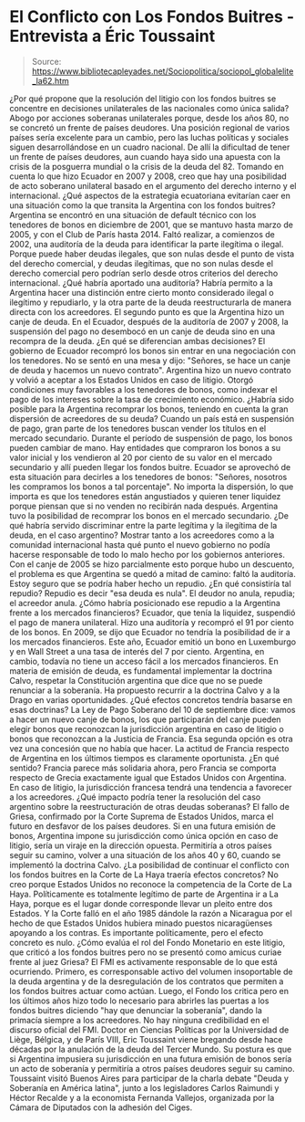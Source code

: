 # El Conflicto con Los Fondos Buitres - Entrevista a Éric Toussaint

> Source: https://www.bibliotecapleyades.net/Sociopolitica/sociopol_globalelite_la62.htm

¿Por qué propone que la resolución
del litigio con los fondos buitres se concentre en decisiones
unilaterales de las nacionales como única salida?
Abogo por acciones soberanas unilaterales porque, desde los
años 80, no se concretó un frente de países deudores.
Una posición regional de varios
países sería excelente para un cambio, pero las luchas políticas
y sociales siguen desarrollándose en un cuadro nacional. De allí
la dificultad de tener un frente de países deudores, aun cuando
haya sido una apuesta con la crisis de la posguerra mundial o la
crisis de la deuda del 82.
Tomando en cuenta lo que hizo
Ecuador en 2007 y 2008, creo que hay una posibilidad de acto
soberano unilateral basado en el argumento del derecho interno y
el internacional.
¿Qué aspectos de la estrategia
ecuatoriana evitarían caer en una situación como la que transita
la Argentina con los fondos buitres?
Argentina se encontró en una situación de default
técnico con los tenedores de bonos en diciembre de 2001, que se
mantuvo hasta marzo de 2005, y con el Club de París hasta 2014.
Faltó realizar, a comienzos de 2002,
una auditoría de la deuda para identificar la parte ilegítima o
ilegal.
Porque puede haber deudas ilegales,
que son nulas desde el punto de vista del derecho comercial, y
deudas ilegítimas, que no son nulas desde el derecho comercial
pero podrían serlo desde otros criterios del derecho
internacional.
¿Qué habría aportado una auditoría?
Habría permito a la Argentina hacer una distinción entre cierto
monto considerado ilegal o ilegítimo y repudiarlo, y la otra
parte de la deuda reestructurarla de manera directa con los
acreedores.
El segundo punto es que la Argentina
hizo un canje de deuda. En el Ecuador, después de la auditoría
de 2007 y 2008, la suspensión del pago no desembocó en un canje
de deuda sino en una recompra de la deuda.
¿En qué se diferencian ambas
decisiones?
El gobierno de Ecuador recompró los bonos sin entrar en una
negociación con los tenedores.
No se sentó en una mesa y dijo:
"Señores, se hace un canje de
deuda y hacemos un nuevo contrato".
Argentina hizo un nuevo contrato y
volvió a aceptar a los Estados Unidos en caso de litigio. Otorgó
condiciones muy favorables a los tenedores de bonos, como
indexar el pago de los intereses sobre la tasa de crecimiento
económico.
¿Habría sido posible para la
Argentina recomprar los bonos, teniendo en cuenta la gran
dispersión de acreedores de su deuda?
Cuando un país está en suspensión de pago, gran parte de los
tenedores buscan vender los títulos en el mercado secundario.
Durante el período de suspensión de
pago, los bonos pueden cambiar de mano. Hay entidades que
compraron los bonos a su valor inicial y los vendieron al 20 por
ciento de su valor en el mercado secundario y allí pueden llegar
los fondos buitre.
Ecuador se aprovechó de esta
situación para decirles a los tenedores de bonos:
"Señores, nosotros les compramos
los bonos a tal porcentaje".
No importa la dispersión, lo que
importa es que los tenedores están angustiados y quieren tener
liquidez porque piensan que si no venden no recibirán nada
después.
Argentina tuvo la posibilidad de
recomprar los bonos en el mercado secundario.
¿De qué habría servido discriminar
entre la parte legítima y la ilegítima de la deuda, en el caso
argentino?
Mostrar tanto a los acreedores como a la comunidad
internacional hasta qué punto el nuevo gobierno no podía hacerse
responsable de todo lo malo hecho por los gobiernos anteriores.
Con el canje de 2005 se hizo
parcialmente esto porque hubo un descuento, el problema es que
Argentina se quedó a mitad de camino: faltó la auditoría. Estoy
seguro que se podría haber hecho un repudio.
¿En qué consistiría tal repudio?
Repudio es decir "esa deuda es nula". El deudor no anula,
repudia; el acreedor anula.
¿Cómo habría posicionado ese repudio a la
Argentina frente a los mercados financieros?
Ecuador, que tenía la liquidez, suspendió el pago de manera
unilateral.
Hizo una auditoría y recompró el 91
por ciento de los bonos. En 2009, se dijo que Ecuador no tendría
la posibilidad de ir a los mercados financieros. Este año,
Ecuador emitió un bono en Luxemburgo y en Wall Street a una tasa
de interés del 7 por ciento.
Argentina, en cambio, todavía no
tiene un acceso fácil a los mercados financieros.
En materia de emisión de deuda, es
fundamental implementar la
doctrina Calvo, respetar la
Constitución argentina que dice que no se puede renunciar a la
soberanía.
Ha propuesto recurrir a la doctrina
Calvo y a la Drago en varias oportunidades. ¿Qué efectos
concretos tendría basarse en esas doctrinas?
La Ley de Pago Soberano del 10 de septiembre dice:
vamos a hacer un nuevo canje de
bonos, los que participarán del canje pueden elegir bonos
que reconozcan la jurisdicción argentina en caso de litigio
o bonos que reconozcan a la Justicia de Francia.
Esa segunda opción es otra vez una
concesión que no había que hacer. La actitud de Francia respecto
de Argentina en los últimos tiempos es claramente oportunista.
¿En qué sentido?
Francia parece más solidaria ahora, pero Francia se comporta
respecto de Grecia exactamente igual que Estados Unidos con
Argentina. En caso de litigio, la jurisdicción francesa tendrá
una tendencia a favorecer a los acreedores.
¿Qué impacto podría tener la
resolución del caso argentino sobre la reestructuración de otras
deudas soberanas?
El fallo de Griesa, confirmado por la Corte Suprema de Estados
Unidos, marca el futuro en desfavor de los países deudores.
Si en una futura emisión de bonos,
Argentina impone su jurisdicción como única opción en caso de
litigio, sería un viraje en la dirección opuesta. Permitiría a
otros países seguir su camino, volver a una situación de los
años 40 y 60, cuando se implementó la doctrina Calvo.
¿La posibilidad de continuar el
conflicto con los fondos buitres en la Corte de La Haya traería
efectos concretos?
No creo porque Estados Unidos no reconoce la competencia de la
Corte de La Haya.
Políticamente es totalmente legítimo
de parte de Argentina ir a La Haya, porque es el lugar donde
corresponde llevar un pleito entre dos Estados. Y la Corte falló
en el año 1985 dándole la razón a Nicaragua por el hecho de que
Estados Unidos hubiera minado puestos nicaragüenses apoyando a
los contras.
Es importante políticamente, pero el
efecto concreto es nulo.
¿Cómo evalúa el rol del Fondo
Monetario en este litigio, que criticó a los fondos buitres pero
no se presentó como amicus curiae frente al juez Griesa?
El
FMI es activamente responsable de lo que está
ocurriendo.
Primero, es corresponsable activo
del volumen insoportable de la deuda argentina y de la
desregulación de los contratos que permiten a los fondos buitres
actuar como actúan.
Luego, el Fondo los critica pero en
los últimos años hizo todo lo necesario para abrirles las
puertas a los fondos buitres diciendo "hay que denunciar la
soberanía", dando la primacía siempre a los acreedores. No hay
ninguna credibilidad en el discurso oficial del FMI.
Doctor en Ciencias Políticas por la Universidad de Liège,
Bélgica, y de París VIII, Eric Toussaint viene bregando desde
hace décadas por la anulación de la deuda del Tercer Mundo.
Su postura es que si Argentina
impusiera su jurisdicción en una futura emisión de bonos sería
un acto de soberanía y permitiría a otros países deudores seguir
su camino.
Toussaint visitó Buenos Aires para
participar de la charla debate "Deuda y Soberanía en América
latina", junto a los legisladores Carlos Raimundi y Héctor
Recalde y a la economista Fernanda Vallejos, organizada por la
Cámara de Diputados con la adhesión del Ciges.
